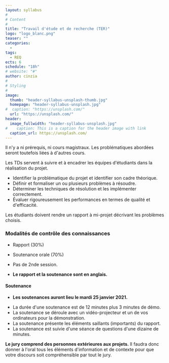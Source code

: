 ```yaml
---
layout: syllabus
#
# Content
#
title: "Travail d'étude et de recherche (TER)"
logo: "logo_blanc.png"
teaser: ""
categories:
  - 
tags:
  - REQ
ects: 6
schedule: "18h"
# website: "#"
author: cinzia
#
# Styling
#
image:
  thumb: "header-syllabus-unsplash-thumb.jpg"
  homepage: "header-syllabus-unsplash.jpg"
#  caption: "https://unsplash.com/"
  url: "https://unsplash.com/"
header:
  image_fullwidth: "header-syllabus-unsplash.jpg"
#    caption: This is a caption for the header image with link
  caption_url: https://unsplash.com/
---
```


Il n'y a ni prérequis, ni cours magistraux.
Les problématiques abordées seront toutefois liées à d'autres cours.

Les TDs servent à suivre et à encadrer les équipes d'étudiants dans la réalisation du projet.

- Identifier la problématique du projet et identifier son cadre théorique.
- Définir et formaliser un ou plusieurs problèmes à résoudre.
- Déterminer les techniques de résolution et les implémenter correctement.
- Évaluer rigoureusement les performances en termes de qualité et d'efficacité.

Les étudiants doivent rendre un rapport à mi-projet décrivant les problèmes choisis.

### Modalités de contrôle des connaissances ###

- Rapport (30%)
- Soutenance orale (70%)
- Pas de 2nde session.

- **Le rapport et la soutenance sont en anglais.**
<!-- - Les spécifications de la règle du jeu et des IA doivent être déposées sur github avant les vacances de Noël.
- Le rapport doit être déposé la veille de la soutenance avant midi sur github.
- La soutenance doit être déposée avant le début des soutenances.
-->
#### Soutenance ####

- **Les soutenances auront lieu le mardi 25 janvier 2021.**

<!-- - La date des soutenances n'est pas encore connue. -->

- La durée d'une soutenance est de 12 minutes plus 3 minutes de démo.
- La soutenance se déroule avec un vidéo-projecteur et un de vos ordinateurs pour la démonstration.
- La soutenance présente les éléments saillants (importants) du rapport.
- La soutenance est suivie d'une séance de questions d'une dizaine de minutes.

**Le jury comprend des personnes extérieures aux projets.**
Il faudra donc donner à l'oral tous les éléments d'information et de contexte pour que votre discours soit compréhensible par tout le jury.

<!-- L'ordre de passage est donné ci-dessous.

| Horaire | Équipe               | Étudiants                                                                             |
|---------|----------------------|---------------------------------------------------------------------------------------|
| 9h00    | Seasons-LBH          | Mohamed Belhassen, Mokhtar Samy                                                       |
| 9h45    | Le groupe season     | Matthis Kuhl, Olivier Lefevre, Mouncif Matallah, Eva Radu, Mia Swery                  |
| 10h30   | **PAUSE**                                                                                                    |
| 11h00   | Project-Seasons-2021 | Quentin Beauchet, Sami Benyahia, Yann Forner, Pierre Kouyoumdjian, Michael Marynowicz |
| 11h45   | We need sleep        | Raphael Julien, Carla Guerrero, Quentin Merilleau                                     |
| 12h30   | **PAUSE**                                                                                                    |
| 14h00   | Seasons Project      | Simon	Bensiam, Noe Bernigaud, Davide Fissore, Antoine Venturelli                     |
| 14h45   | LA TEAM              | Yann Brault, Antoine Cousson, Antoine Vidal Mazuy                                     |
| 15h30   | SPBS                 | Dylann Batisse, Raphael Pietrzak, Juliette Sabatier, Margaux Schmied                  |


#### Rapport ####

Le rapport doit expliquer :

- Dans quelle version du jeu sont développées les IA (par rapport à PD/GL).
- Quelle est l'IA garantie ? Comment (quels algos) l'avez vous réalisée ?
- Quelles sont les performances de votre IA garantie : vs random, vs "robot" de PD/GL, contre elle-même ? Expliquez votre méthode d'évaluation et vos résultats.
- Quelle est l'IA ambitieuse (en faisant la différence entre ce que vous avez atteint et ce que vous n'avez pas pu ou pas su faire) ? Est-ce qu'il y a eu une évolution du jeu ? Est-ce que cela touche l'IA garantie ?
- Quelles sont les performances de votre IA ambitieuse : vs random, vs "robot" de PD/GL, vs IA garantie, contre elle-même ? Expliquez votre méthode et vos résultats.
- Tirer un bilan sur vos approches et vos développements d'IA : les résultats sont-ils conformes à ce que vous attendiez ? À ce qui existe par ailleurs ?

Vous trouverez sur la page de la [charte graphique]({% post_url /divers/2020-09-03-charte-graphique %}) un modèle de rapport et de présentation en LaTeX.

### Calendrier ###

<iframe src="https://calendar.google.com/calendar/embed?height=500&amp;wkst=1&amp;bgcolor=%23ffffff&amp;ctz=Europe%2FParis&amp;src=ZDh1dXRiaDUwcGI0aDJlZG9xNjdhY2s1aXNAZ3JvdXAuY2FsZW5kYXIuZ29vZ2xlLmNvbQ&amp;color=%23D81B60&amp;showCalendars=1" style="border:solid 1px #777" width="800" height="500" frameborder="0" scrolling="no"></iframe>

### Supports ###

- Présentation des [stratégies d'IA]({% include link-asset asset="IntroIA-Seasons.pdf" %}) 
- [Les règles de Seasons]({% include link-asset asset="Seasons_regles.pdf" %})
-->
<!-- 
### Supports ###

- Présentation des [stratégies d'IA]({% include link-asset asset="IntroIA.pdf" %}) 
- [Les règles de 7 wonders]({% include link-asset asset="7wonders-regles.pdf" %})
- [Le descriptif des effets]({% include link-asset asset="7wonders-effets.pdf" %})
- [Les cartes et les chaînages]({% include link-asset asset="7wonders-cartes-chainages.pdf" %})
- [Les merveilles]({% include link-asset asset="merveilles.pdf" %}) [(images)]({% include link-asset asset="wonderboards.zip" %})
-->

<!--
### Quelques réflexions sur le jeu Puerto Rico ###

Vous trouverez ci-dessous un diagramme de dépendances sous la forme d'un arbre pour produire des marchandises.
Remarquez que nous avons traiter séparément le cas où l'objectif final est de produire une unique marchandise
On peut aussi prendre en considération les avantages octroyés par certains bâtiments/plantations en modifiant dynamiquement le diagramme comme indiqué sur la droite du diagramme.

![Diagramme de production de marchandises avec Puerto Rico]({% include link-asset asset="puerto-rico-marchandises.png" %}){:class="img-responsive" style="width: 100%;"}

Il est judicieux de considérer que chaque sommet a un état :
- **Atteint** : le prérequis est rempli, par exemple un bâtiment est construit.
- **Possible** : le prérequis n'est pas rempli, mais peut être atteint, par exemple un bâtiment n'est pas construit, mais est disponible.
- **Inatteignable** : le prérequis ne peut plus être rempli, par exemple un bâtiment n'est pas construit et n'est plus disponible.



Ce diagramme permet de répondre à différentes questions :
 - Est-il encore possible de produire X unités de marchandise ?
 - Qu'est-ce qui manque pour produire X unités de marchandise ? Quel est le coût en doublons et côlons ?
 - Combien d'étapes sont nécessaires pour produire X unités de marchandise ?

-->

